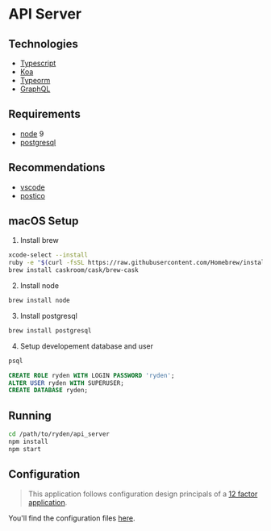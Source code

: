 # API Server

## Technologies
* [Typescript](http://typescriptlang.org)
* [Koa](http://koajs.com)
* [Typeorm](http://koajs.com)
* [GraphQL](http://graphql.org)


## Requirements

* [node](https://www.nodejs.org/en) 9
* [postgresql](https://www.postgresql.org)

## Recommendations

* [vscode](https://code.visualstudio.com)
* [postico](https://eggerapps.at/postico/)

## macOS Setup

1. Install brew
```bash
xcode-select --install
ruby -e "$(curl -fsSL https://raw.githubusercontent.com/Homebrew/install/master/install)"
brew install caskroom/cask/brew-cask
```

2. Install node

```bash
brew install node
```

3. Install postgresql

```bash
brew install postgresql
```

4. Setup developement database and user

```bash
psql
```

```sql
CREATE ROLE ryden WITH LOGIN PASSWORD 'ryden';
ALTER USER ryden WITH SUPERUSER;
CREATE DATABASE ryden;
```

## Running

```bash
cd /path/to/ryden/api_server
npm install
npm start
```

## Configuration

> This application follows configuration design principals of a [12 factor application](https://12factor.net).

You'll find the configuration files [here](conf).